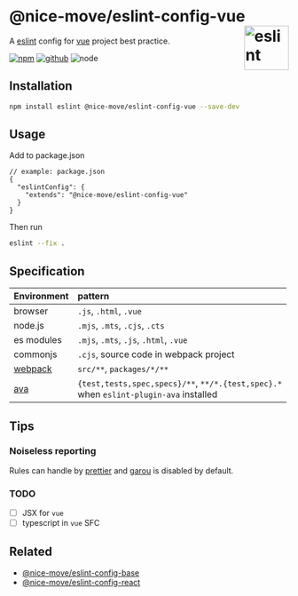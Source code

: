 # @nice-move/eslint-config-vue [<img src="https://cdn.worldvectorlogo.com/logos/eslint-1.svg" alt="eslint" height="80" align="right">][eslint]

A [eslint] config for [vue] project best practice.

[![npm][npm-badge]][npm-url]
[![github][github-badge]][github-url]
![node][node-badge]

[vue]: https://vuejs.org/
[eslint]: https://eslint.org/
[npm-url]: https://www.npmjs.com/package/@nice-move/eslint-config-vue
[npm-badge]: https://img.shields.io/npm/v/@nice-move/eslint-config-vue.svg?style=flat-square&logo=npm
[github-url]: https://github.com/nice-move/nice-move/tree/master/packages/eslint-config-vue
[github-badge]: https://img.shields.io/npm/l/@nice-move/eslint-config-vue.svg?style=flat-square&colorB=blue&logo=github
[node-badge]: https://img.shields.io/node/v/@nice-move/eslint-config-vue.svg?style=flat-square&colorB=green&logo=node.js

## Installation

```bash
npm install eslint @nice-move/eslint-config-vue --save-dev
```

## Usage

Add to package.json

```jsonc
// example: package.json
{
  "eslintConfig": {
    "extends": "@nice-move/eslint-config-vue"
  }
}
```

Then run

```bash
eslint --fix .
```

## Specification

[ava]: https://github.com/avajs/ava
[webpack]: https://webpack.js.org/

| Environment | pattern                                                                                      |
| :---------- | :------------------------------------------------------------------------------------------- |
| browser     | `.js`, `.html`, `.vue`                                                                       |
| node.js     | `.mjs`, `.mts`, `.cjs`, `.cts`                                                               |
| es modules  | `.mjs`, `.mts`, `.js`, `.html`, `.vue`                                                       |
| commonjs    | `.cjs`, source code in webpack project                                                       |
| [webpack]   | `src/**`, `packages/*/**`                                                                    |
| [ava]       | `{test,tests,spec,specs}/**`, `**/*.{test,spec}.*` <br /> when `eslint-plugin-ava` installed |

## Tips

### Noiseless reporting

Rules can handle by [prettier](https://prettier.io/) and [garou](https://github.com/nice-move/garou) is disabled by default.

### TODO

- [ ] JSX for `vue`
- [ ] typescript in `vue` SFC

## Related

- [@nice-move/eslint-config-base](../eslint-config-base/)
- [@nice-move/eslint-config-react](../eslint-config-react/)
